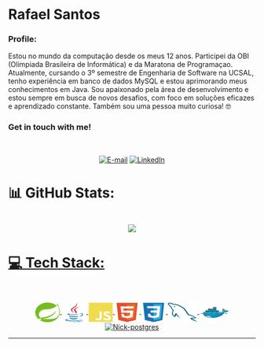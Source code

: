
# Rafael Santos

### Profile:

Estou no mundo da computação desde os meus 12 anos. Participei da OBI (Olimpiada Brasileira de Informática) e da Maratona de Programaçao. Atualmente, cursando o 3º semestre de Engenharia de Software na UCSAL, tenho experiência em banco de dados MySQL e estou aprimorando meus conhecimentos em Java. Sou apaixonado pela área de desenvolvimento e estou sempre em busca de novos desafios, com foco em soluções eficazes e aprendizado constante. Também sou uma pessoa muito curiosa! 🤓

### Get in touch with me!
<div align="center"><br>
  
[![E-mail](https://img.shields.io/badge/-Email-000?style=for-the-badge&logo=microsoft-outlook&logoColor=E94D5F)](mailto:raafael.cs@gmail.com)
[![LinkedIn](https://img.shields.io/badge/-LinkedIn-000?style=for-the-badge&logo=linkedin&logoColor=30A3DC)](https://www.linkedin.com/in/devrafael-santos)
</div>



# 📊 GitHub Stats:
<div align="center"><br>
  <a href="https://github.com/devrafael-santos">
  <img height="180em" src="https://github-readme-stats.vercel.app/api/top-langs/?username=devrafael-santos&show_icons=false&theme=dracula&include_all_commits=true&count_private=true&layout=compact"/>
    
</div>

  # 💻 Tech Stack:
  <div style="display: inline_block" align="center"><br><br>
  <img align="center" alt="Nick-Spring" height="40" width="50" src="https://raw.githubusercontent.com/devicons/devicon/master/icons/spring/spring-original.svg">
  <img align="center" alt="Rafa-Java" height="40" width="50" src="https://raw.githubusercontent.com/devicons/devicon/master/icons/java/java-original.svg">
  <img align="center" alt="Rafa-Js" height="40" width="50" src="https://raw.githubusercontent.com/devicons/devicon/master/icons/javascript/javascript-plain.svg">
  <img align="center" alt="Rafa-HTML" height="40" width="50" src="https://raw.githubusercontent.com/devicons/devicon/master/icons/html5/html5-original.svg">
  <img align="center" alt="Rafa-CSS" height="40" width="50" src="https://raw.githubusercontent.com/devicons/devicon/master/icons/css3/css3-original.svg">
  <img align="center" alt="Rafa-mysql" height="40" width="60" src="https://raw.githubusercontent.com/devicons/devicon/master/icons/mysql/mysql-original.svg">
  <img align="center" alt="Rafa-docker" height="40" width="60" src="https://raw.githubusercontent.com/devicons/devicon/master/icons/docker/docker-original.svg">
  <img align="center" alt="Nick-postgres" height="40" width="50" src="https://cdn.jsdelivr.net/gh/devicons/devicon/icons/postgresql/postgresql-original-wordmark.svg"> 
  </div>


---
